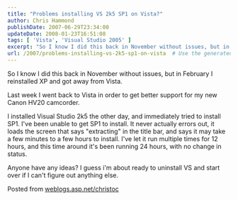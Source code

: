 ```yaml
---
title: "Problems installing VS 2k5 SP1 on Vista?"
author: Chris Hammond
publishDate: 2007-06-29T23:34:00
updateDate: 2008-01-23T16:51:08
tags: [ 'Vista', 'Visual Studio 2005' ]
excerpt: "So I know I did this back in November without issues, but in February I reinstalled XP and got away from Vista.  Last week I went back to Vista in order to get better support for my new Canon HV20 camcorder. I installed Visual Studio 2k5 the other day, and immediately tried to install SP1. I've been unable to get SP1 to install. It never actually errors out, it loads the screen that says \"extracting\" in the title bar, and says it may take a few minutes to a few hours to install. I've let it run multiple times for 12 hours, and this time around it's been running 24 hours, with no change in status. Anyone have any ideas? I guess i'm about ready to uninstall VS and start over if I can't figure out anything else. Posted from..."
url: /2007/problems-installing-vs-2k5-sp1-on-vista  # Use the generated URL with year
---
```

<P mce_keep="true">So I know I did this back in November without issues, but in February I reinstalled XP and got away from Vista. </P> <P mce_keep="true">Last week I went back to Vista in order to get better support for my new Canon HV20 camcorder.</P> <P mce_keep="true">I installed Visual Studio 2k5 the other day, and immediately tried to install SP1. I've been unable to get SP1 to install. It never actually errors out, it loads the screen that says "extracting" in the title bar, and says it may take a few minutes to a few hours to install. I've let it run multiple times for 12 hours, and this time around it's been running 24 hours, with no change in status.</P> <P mce_keep="true">Anyone have any ideas? I guess i'm about ready to uninstall VS and start over if I can't figure out anything else.</P> Posted from <A href="https://weblogs.asp.net/christoc/">weblogs.asp.net/christoc</a>
